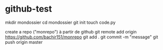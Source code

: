 # github-test

mkdir mondossier 
cd mondossier
git init
touch code.py

create a repo ("monrepo") à partir de github
git remote add origin https://github.com/bachir151/monrepo
git add .
git commit -m "message"
git push origin master 

